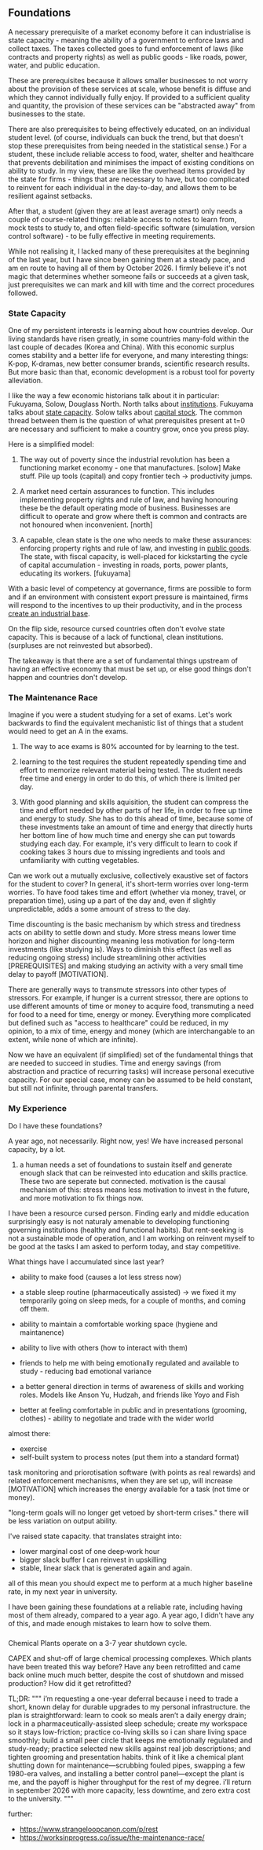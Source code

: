 ## Foundations

A necessary prerequisite of a market economy before it can industrialise is state capacity - meaning the ability of a government to enforce laws and collect taxes. The taxes collected goes to fund enforcement of laws (like contracts and property rights) as well as public goods - like roads, power, water, and public education. 

These are prerequisites because it allows smaller businesses to not worry about the provision of these services at scale, whose benefit is diffuse and which they cannot individually fully enjoy. If provided to a sufficient quality and quantity, the provision of these services can be "abstracted away" from businesses to the state.


There are also prerequisites to being effectively educated, on an individual student level. (of course, individuals can buck the trend, but that doesn't stop these prerequisites from being needed in the statistical sense.) For a student, these include reliable access to food, water, shelter and healthcare that prevents debilitation and minimises the impact of existing conditions on ability to study. In my view, these are like the overhead items provided by the state for firms - things that are necessary to have, but too complicated to reinvent for each individual in the day-to-day, and allows them to be resilient against setbacks.

After that, a student (given they are at least average smart) only needs a couple of course-related things: reliable access to notes to learn from, mock tests to study to, and often field-specific software (simulation, version control software) - to be fully effective in meeting requirements.

While not realising it, I lacked many of these prerequisites at the beginning of the last year, but I have since been gaining them at a steady pace, and am en route to having all of them by October 2026. I firmly believe it's not magic that determines whether someone fails or succeeds at a given task, just prerequisites we can mark and kill with time and the correct procedures followed.


### State Capacity

One of my persistent interests is learning about how countries develop. Our living standards have risen greatly, in some countries many-fold within the last couple of decades (Korea and China). With this economic surplus comes stability and a better life for everyone, and many interesting things: K-pop, K-dramas, new better consumer brands, scientific research results. But more basic than that, economic development is a robust tool for poverty alleviation.

I like the way a few economic historians talk about it in particular: Fukuyama, Solow, Douglass North. North talks about [institutions](https://www.aeaweb.org/articles?id=10.1257%2Fjep.5.1.97). Fukuyama talks about [state capacity](https://muse.jhu.edu/article/54670). Solow talks about [capital stock](https://www.jstor.org/stable/1926047). The common thread between them is the question of what prerequisites present at t=0 are necessary and sufficient to make a country grow, once you press play.


Here is a simplified model:

1. The way out of poverty since the industrial revolution has been a functioning market economy - one that manufactures. [solow] Make stuff. Pile up tools (capital) and copy frontier tech → productivity jumps.

2. A market need certain assurances to function. This includes implementing property rights and rule of law, and having honouring these be the default operating mode of business. Businesses are difficult to operate and grow where theft is common and contracts are not honoured when inconvenient. [north]

3. A capable, clean state is the one who needs to make these assurances: enforcing property rights and rule of law, and investing in [public goods](https://www.investopedia.com/terms/p/public-good.asp). The state, with fiscal capacity, is well-placed for kickstarting the cycle of capital accumulation - investing in roads, ports, power plants, educating its workers. [fukuyama]


With a basic level of competency at governance, firms are possible to form and if an environment with consistent export pressure is maintained, firms will respond to the incentives to up their productivity, and in the process [create an industrial base](https://ia902902.us.archive.org/33/items/in.ernet.dli.2015.147391/2015.147391.Economic-Backwardness-In-Historical-Perspective.pdf). 


On the flip side, resource cursed countries often don't evolve state capacity. This is because of a lack of functional, clean institutions. (surpluses are not reinvested but absorbed).




The takeaway is that there are a set of fundamental things upstream of having an effective economy that must be set up, or else good things don't happen and countries don't develop.


### The Maintenance Race

Imagine if you were a student studying for a set of exams. Let's work backwards to find the equivalent mechanistic list of things that a student would need to get an A in the exams. 

1. The way to ace exams is 80% accounted for by learning to the test.

2. learning to the test requires the student repeatedly spending time and effort to memorize relevant material being tested. The student needs free time and energy in order to do this, of which there is limited per day.

3. With good planning and skills aquisition, the student can compress the time and effort needed by other parts of her life, in order to free up time and energy to study. She has to do this ahead of time, because  some of these investments take an amount of time and energy that directly hurts her bottom line of how much time and energy she can put towards studying each day. For example, it's very difficult to learn to cook if cooking takes 3 hours due to missing ingredients and tools and unfamiliarity with cutting vegetables.


Can we work out a mutually exclusive, collectively exaustive set of factors for the student to cover? In general, it's short-term worries over long-term worries. To have food takes time and effort (whether via money, travel, or preparation time), using up a part of the day and, even if slightly unpredictable, adds a some amount of stress to the day.

Time discounting is the basic mechanism by which stress and tiredness acts on ability to settle down and study. More stress means lower time horizon and higher discounting meaning less motivation for long-term investments (like studying is). Ways to diminish this effect (as well as reducing ongoing stress) include streamlining other activities [PREREQUISITES] and making studying an activity with a very small time delay to payoff [MOTIVATION].

There are generally ways to transmute stressors into other types of stressors. For example, if hunger is a current stressor, there are options to use different amounts of time or money to acquire food, transmuting a need for food to a need for time, energy or money. Everything more complicated but defined such as "access to healthcare" could be reduced, in my opinion, to a mix of time, energy and money (which are interchangable to an extent, while none of which are infinite). 

Now we have an equivalent (if simplified) set of the fundamental things that are needed to succeed in studies. Time and energy savings (from abstraction and practice of recurring tasks) will increase personal executive capacity. For our special case, money can be assumed to be held constant, but still not infinite, through parental transfers.



### My Experience
Do I have these foundations?

A year ago, not necessarily. Right now, yes! We have increased personal capacity, by a lot.

1. a human needs a set of foundations to sustain itself and generate enough slack that can be reinvested into education and skills practice. These two are seperate but connected. motivation is the causal mechanism of this: stress means less motivation to invest in the future, and more motivation to fix things now.

I have been a resource cursed person. Finding early and middle education surprisingly easy is not naturaly amenable to developing functioning governing institutions (healthy and functional habits). But rent-seeking is not a sustainable mode of operation, and I am working on reinvent myself to be good at the tasks I am asked to perform today, and stay competitive.

What things have I accumulated since last year?

- ability to make food (causes a lot less stress now)

- a stable sleep routine (pharmaceutically assisted) -> we fixed it my temporarily going on sleep meds, for a couple of months, and coming off them.
- ability to maintain a comfortable working space (hygiene and maintanence)
- ability to live with others (how to interact with them)
- friends to help me with being emotionally regulated and available to study - reducing bad emotional variance
- a better general direction in terms of awareness of skills and working roles. Models like Anson Yu, Hudzah, and friends like Yoyo and Fish
- better at feeling comfortable in public and in presentations (grooming, clothes) - ability to negotiate and trade with the wider world


almost there:
- exercise
- self-built system to process notes (put them into a standard format)



task monitoring and priorotisation software (with points as real rewards) and related enforcement mechanisms, when they are set up, will increase [MOTIVATION] which increases the energy available for a task (not time or money).


"long-term goals will no longer get vetoed by short-term crises." there will be less variation on output ability.

I've raised state capacity. that translates straight into:
- lower marginal cost of one deep‑work hour
- bigger slack buffer I can reinvest in upskilling
- stable, linear slack that is generated again and again.

all of this mean you should expect me to perform at a much higher baseline rate, in my next year in university.    

I have been gaining these foundations at a reliable rate, including having most of them already, compared  to a year ago. A year ago, I didn't have any of this, and made enough mistakes to learn how to solve them.


###

Chemical Plants operate on a 3-7 year shutdown cycle. 

CAPEX and shut-off of large chemical processing complexes. Which plants have been treated this way before? Have any been retrofitted and came back online much much better, despite the cost of shutdown and missed production? How did it get retrofitted?



TL;DR:
"""
i’m requesting a one-year deferral because i need to trade a short, known delay for durable upgrades to my personal infrastructure. the plan is straightforward: learn to cook so meals aren’t a daily energy drain; lock in a pharmaceutically-assisted sleep schedule; create my workspace so it stays low-friction; practice co-living skills so i can share living space smoothly; build a small peer circle that keeps me emotionally regulated and study-ready; practice selected new skills against real job descriptions; and tighten grooming and presentation habits. think of it like a chemical plant shutting down for maintenance—scrubbing fouled pipes, swapping a few 1980-era valves, and installing a better control panel—except the plant is me, and the payoff is higher throughput for the rest of my degree. i’ll return in september 2026 with more capacity, less downtime, and zero extra cost to the university.
"""




further: 
- https://www.strangeloopcanon.com/p/rest
- https://worksinprogress.co/issue/the-maintenance-race/
